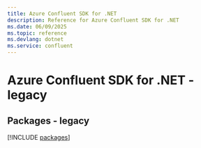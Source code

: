 ```yaml
---
title: Azure Confluent SDK for .NET
description: Reference for Azure Confluent SDK for .NET
ms.date: 06/09/2025
ms.topic: reference
ms.devlang: dotnet
ms.service: confluent
---
```

# Azure Confluent SDK for .NET - legacy
## Packages - legacy
[!INCLUDE [packages](confluent-index.md)]